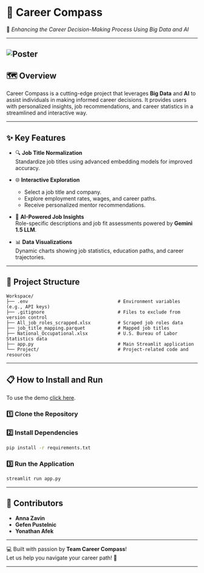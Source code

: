 # 🧭 **Career Compass**
🌟 *Enhancing the Career Decision-Making Process Using Big Data and AI*  

---
![Poster](https://github.com/user-attachments/assets/68b18904-cce3-4034-9997-091e3b773f0f)
---

## 🗺️ **Overview**

Career Compass is a cutting-edge project that leverages **Big Data** and **AI** to assist individuals in making informed career decisions. It provides users with personalized insights, job recommendations, and career statistics in a streamlined and interactive way.

---

## ✨ **Key Features**

- 🔍 **Job Title Normalization**  
  Standardize job titles using advanced embedding models for improved accuracy.
  
- 🌐 **Interactive Exploration**  
  - Select a job title and company.
  - Explore employment rates, wages, and career paths.
  - Receive personalized mentor recommendations.

- 🤖 **AI-Powered Job Insights**  
  Role-specific descriptions and job fit assessments powered by **Gemini 1.5 LLM**.

- 📊 **Data Visualizations**  
  Dynamic charts showing job statistics, education paths, and career trajectories.

---

## 📂 **Project Structure**

```
Workspace/
├── .env                                 # Environment variables (e.g., API keys)
├── .gitignore                           # Files to exclude from version control
├── All_job_roles_scrapped.xlsx          # Scraped job roles data
├── job_title_mapping.parquet            # Mapped job titles
├── National_Occupational.xlsx           # U.S. Bureau of Labor Statistics data
├── app.py                               # Main Streamlit application
└── Project/                             # Project-related code and resources
```

---

## 📋 **How to Install and Run**

To use the demo [click here](https://career-compass-3738544368441327.7.azure.databricksapps.com/#career-compass).

### 1️⃣ Clone the Repository

### 2️⃣ Install Dependencies
```bash
pip install -r requirements.txt
```

### 3️⃣ Run the Application
```bash
streamlit run app.py
```

---

## 🌟 **Contributors**

- **Anna Zavin**  
- **Gefen Pustelnic**  
- **Yonathan Afek**  

---

💻 Built with passion by **Team Career Compass**!  
Let us help you navigate your career path! 🚀  

--- 
